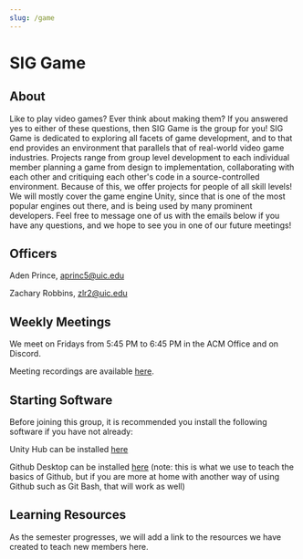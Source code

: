 ```yaml
---
slug: /game
---
```


# SIG Game

## About

Like to play video games? Ever think about making them? If you answered yes to either of these questions, then SIG Game is the group for you! SIG Game is dedicated to exploring all facets of game development, and to that end provides an environment that parallels that of real-world video game industries. Projects range from group level development to each individual member planning a game from design to implementation, collaborating with each other and critiquing each other's code in a source-controlled environment. Because of this, we offer projects for people of all skill levels! We will mostly cover the game engine Unity, since that is one of the most popular engines out there, and is being used by many prominent developers. Feel free to message one of us with the emails below if you have any questions, and we hope to see you in one of our future meetings!

## Officers

Aden Prince, aprinc5@uic.edu

Zachary Robbins, zlr2@uic.edu

## Weekly Meetings

We meet on Fridays from 5:45 PM to 6:45 PM in the ACM Office and on Discord.

Meeting recordings are available [here](https://www.youtube.com/channel/UCZ0uPmRjJrl6XEMU2CtYH5w).

## Starting Software

Before joining this group, it is recommended you install the following software if you have not already:

Unity Hub can be installed [here](https://unity3d.com/get-unity/download)

Github Desktop can be installed [here](https://unity3d.com/get-unity/download) (note: this is what we use to teach the basics of Github, but if you are more at home with another way of using Github such as Git Bash, that will work as well)

## Learning Resources

As the semester progresses, we will add a link to the resources we have created to teach new members here.
